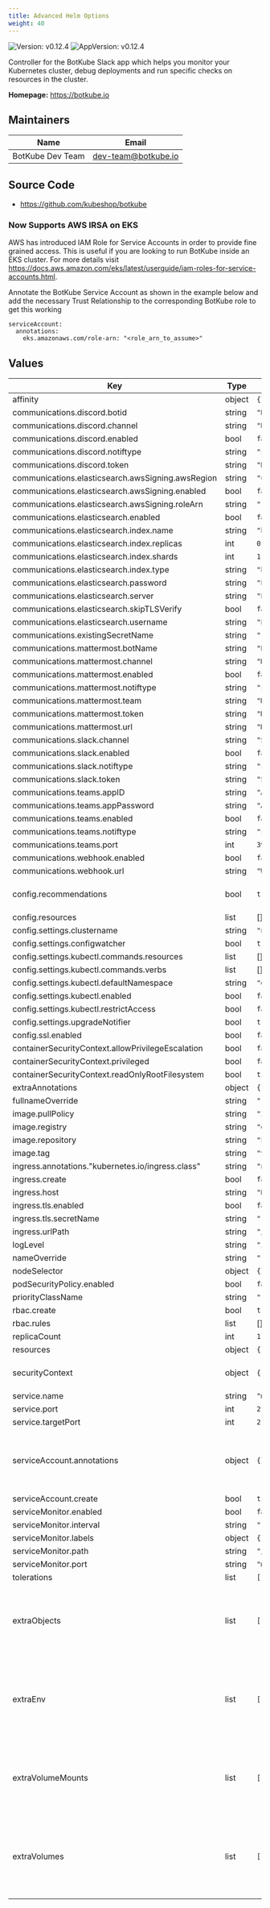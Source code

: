 ```yaml
---
title: Advanced Helm Options
weight: 40
---
```


![Version: v0.12.4](https://img.shields.io/badge/Version-v0.12.4-informational?style=flat-square) ![AppVersion: v0.12.4](https://img.shields.io/badge/AppVersion-v0.12.4-informational?style=flat-square)

Controller for the BotKube Slack app which helps you monitor your Kubernetes cluster, debug deployments and run specific checks on resources in the cluster.

**Homepage:** <https://botkube.io>

## Maintainers

| Name             | Email                |
|------------------|----------------------|
| BotKube Dev Team | dev-team@botkube.io  |

## Source Code

* <https://github.com/kubeshop/botkube>

### Now Supports AWS IRSA on EKS

AWS has introduced IAM Role for Service Accounts in order to provide fine grained access. This is useful if you are looking to run BotKube inside an EKS cluster. For more details visit https://docs.aws.amazon.com/eks/latest/userguide/iam-roles-for-service-accounts.html.

Annotate the BotKube Service Account as shown in the example below and add the necessary Trust Relationship to the corresponding BotKube role to get this working

```
serviceAccount:
  annotations:
    eks.amazonaws.com/role-arn: "<role_arn_to_assume>"
```

## Values

| Key                                               | Type   | Default                              | Description                                                                                                                                                                                                                                   |
|---------------------------------------------------|--------|--------------------------------------|-----------------------------------------------------------------------------------------------------------------------------------------------------------------------------------------------------------------------------------------------|
| affinity                                          | object | `{}`                                 |                                                                                                                                                                                                                                               |
| communications.discord.botid                      | string | `"DISCORD_BOT_ID"`                   |                                                                                                                                                                                                                                               |
| communications.discord.channel                    | string | `"DISCORD_CHANNEL_ID"`               |                                                                                                                                                                                                                                               |
| communications.discord.enabled                    | bool   | `false`                              |                                                                                                                                                                                                                                               |
| communications.discord.notiftype                  | string | `"short"`                            |                                                                                                                                                                                                                                               |
| communications.discord.token                      | string | `"DISCORD_TOKEN"`                    |                                                                                                                                                                                                                                               |
| communications.elasticsearch.awsSigning.awsRegion | string | `"us-east-1"`                        |                                                                                                                                                                                                                                               |
| communications.elasticsearch.awsSigning.enabled   | bool   | `false`                              |                                                                                                                                                                                                                                               |
| communications.elasticsearch.awsSigning.roleArn   | string | `""`                                 |                                                                                                                                                                                                                                               |
| communications.elasticsearch.enabled              | bool   | `false`                              |                                                                                                                                                                                                                                               |
| communications.elasticsearch.index.name           | string | `"botkube"`                          |                                                                                                                                                                                                                                               |
| communications.elasticsearch.index.replicas       | int    | `0`                                  |                                                                                                                                                                                                                                               |
| communications.elasticsearch.index.shards         | int    | `1`                                  |                                                                                                                                                                                                                                               |
| communications.elasticsearch.index.type           | string | `"botkube-event"`                    |                                                                                                                                                                                                                                               |
| communications.elasticsearch.password             | string | `"ELASTICSEARCH_PASSWORD"`           |                                                                                                                                                                                                                                               |
| communications.elasticsearch.server               | string | `"ELASTICSEARCH_ADDRESS"`            |                                                                                                                                                                                                                                               |
| communications.elasticsearch.skipTLSVerify        | bool   | `false`                              |                                                                                                                                                                                                                                               |
| communications.elasticsearch.username             | string | `"ELASTICSEARCH_USERNAME"`           |                                                                                                                                                                                                                                               |
| communications.existingSecretName                 | string | `""`                                 |                                                                                                                                                                                                                                               |
| communications.mattermost.botName                 | string | `"BotKube"`                          |                                                                                                                                                                                                                                               |
| communications.mattermost.channel                 | string | `"MATTERMOST_CHANNEL"`               |                                                                                                                                                                                                                                               |
| communications.mattermost.enabled                 | bool   | `false`                              |                                                                                                                                                                                                                                               |
| communications.mattermost.notiftype               | string | `"short"`                            |                                                                                                                                                                                                                                               |
| communications.mattermost.team                    | string | `"MATTERMOST_TEAM"`                  |                                                                                                                                                                                                                                               |
| communications.mattermost.token                   | string | `"MATTERMOST_TOKEN"`                 |                                                                                                                                                                                                                                               |
| communications.mattermost.url                     | string | `"MATTERMOST_SERVER_URL"`            |                                                                                                                                                                                                                                               |
| communications.slack.channel                      | string | `"SLACK_CHANNEL"`                    |                                                                                                                                                                                                                                               |
| communications.slack.enabled                      | bool   | `false`                              |                                                                                                                                                                                                                                               |
| communications.slack.notiftype                    | string | `"short"`                            |                                                                                                                                                                                                                                               |
| communications.slack.token                        | string | `"SLACK_API_TOKEN"`                  |                                                                                                                                                                                                                                               |
| communications.teams.appID                        | string | `"APPLICATION_ID"`                   |                                                                                                                                                                                                                                               |
| communications.teams.appPassword                  | string | `"APPLICATION_PASSWORD"`             |                                                                                                                                                                                                                                               |
| communications.teams.enabled                      | bool   | `false`                              |                                                                                                                                                                                                                                               |
| communications.teams.notiftype                    | string | `"short"`                            |                                                                                                                                                                                                                                               |
| communications.teams.port                         | int    | `3978`                               |                                                                                                                                                                                                                                               |
| communications.webhook.enabled                    | bool   | `false`                              |                                                                                                                                                                                                                                               |
| communications.webhook.url                        | string | `"WEBHOOK_URL"`                      |                                                                                                                                                                                                                                               |
| config.recommendations                            | bool   | `true`                               | about the best practices for the created resource                                                                                                                                                                                             |
| config.resources                                  | list   | []                                   |                                                                                                                                                                                                                                               |
| config.settings.clustername                       | string | `"not-configured"`                   |                                                                                                                                                                                                                                               |
| config.settings.configwatcher                     | bool   | `true`                               |                                                                                                                                                                                                                                               |
| config.settings.kubectl.commands.resources        | list   | []                                   |                                                                                                                                                                                                                                               |
| config.settings.kubectl.commands.verbs            | list   | []                                   |                                                                                                                                                                                                                                               |
| config.settings.kubectl.defaultNamespace          | string | `"default"`                          |                                                                                                                                                                                                                                               |
| config.settings.kubectl.enabled                   | bool   | `false`                              |                                                                                                                                                                                                                                               |
| config.settings.kubectl.restrictAccess            | bool   | `false`                              |                                                                                                                                                                                                                                               |
| config.settings.upgradeNotifier                   | bool   | `true`                               |                                                                                                                                                                                                                                               |
| config.ssl.enabled                                | bool   | `false`                              |                                                                                                                                                                                                                                               |
| containerSecurityContext.allowPrivilegeEscalation | bool   | `false`                              |                                                                                                                                                                                                                                               |
| containerSecurityContext.privileged               | bool   | `false`                              |                                                                                                                                                                                                                                               |
| containerSecurityContext.readOnlyRootFilesystem   | bool   | `true`                               |                                                                                                                                                                                                                                               |
| extraAnnotations                                  | object | `{}`                                 |                                                                                                                                                                                                                                               |
| fullnameOverride                                  | string | `""`                                 |                                                                                                                                                                                                                                               |
| image.pullPolicy                                  | string | `"IfNotPresent"`                     |                                                                                                                                                                                                                                               |
| image.registry                                    | string | `"ghcr.io"`                          |                                                                                                                                                                                                                                               |
| image.repository                                  | string | `"kubeshop/botkube"`             |                                                                                                                                                                                                                                               |
| image.tag                                         | string | `"v0.12.4"`                          |                                                                                                                                                                                                                                               |
| ingress.annotations."kubernetes.io/ingress.class" | string | `"nginx"`                            |                                                                                                                                                                                                                                               |
| ingress.create                                    | bool   | `false`                              |                                                                                                                                                                                                                                               |
| ingress.host                                      | string | `"HOST"`                             |                                                                                                                                                                                                                                               |
| ingress.tls.enabled                               | bool   | `false`                              |                                                                                                                                                                                                                                               |
| ingress.tls.secretName                            | string | `""`                                 |                                                                                                                                                                                                                                               |
| ingress.urlPath                                   | string | `"/"`                                |                                                                                                                                                                                                                                               |
| logLevel                                          | string | `"info"`                             |                                                                                                                                                                                                                                               |
| nameOverride                                      | string | `""`                                 |                                                                                                                                                                                                                                               |
| nodeSelector                                      | object | `{}`                                 |                                                                                                                                                                                                                                               |
| podSecurityPolicy.enabled                         | bool   | `false`                              |                                                                                                                                                                                                                                               |
| priorityClassName                                 | string | `""`                                 |                                                                                                                                                                                                                                               |
| rbac.create                                       | bool   | `true`                               |                                                                                                                                                                                                                                               |
| rbac.rules                                        | list   | []                                   |                                                                                                                                                                                                                                               |
| replicaCount                                      | int    | `1`                                  |                                                                                                                                                                                                                                               |
| resources                                         | object | `{}`                                 |                                                                                                                                                                                                                                               |
| securityContext                                   | object | `{"runAsGroup":101,"runAsUser":101}` | set to run as a Non-Privileged user by default                                                                                                                                                                                                |
| service.name                                      | string | `"metrics"`                          |                                                                                                                                                                                                                                               |
| service.port                                      | int    | `2112`                               |                                                                                                                                                                                                                                               |
| service.targetPort                                | int    | `2112`                               |                                                                                                                                                                                                                                               |
| serviceAccount.annotations                        | object | `{}`                                 | If not set and create is true, a name is generated using the fullname template annotations for the service account                                                                                                                            |
| serviceAccount.create                             | bool   | `true`                               |                                                                                                                                                                                                                                               |
| serviceMonitor.enabled                            | bool   | `false`                              |                                                                                                                                                                                                                                               |
| serviceMonitor.interval                           | string | `"10s"`                              |                                                                                                                                                                                                                                               |
| serviceMonitor.labels                             | object | `{}`                                 |                                                                                                                                                                                                                                               |
| serviceMonitor.path                               | string | `"/metrics"`                         |                                                                                                                                                                                                                                               |
| serviceMonitor.port                               | string | `"metrics"`                          |                                                                                                                                                                                                                                               |
| tolerations                                       | list   | `[]`                                 |                                                                                                                                                                                                                                               |
| extraObjects                                      | list   | `[]`                                 | Extra Kubernetes resources to create. Helm templating is allowed as it is evaluated before creating the resources.                                                                                                                            |
| extraEnv                                          | list   | `[]`                                 | Extra environment variables to pass to the BotKube container. For the syntax, see the [environment variable API](https://kubernetes.io/docs/reference/kubernetes-api/workload-resources/pod-v1/#environment-variables) document.              |
| extraVolumeMounts                                 | list   | `[]`                                 | Extra volume mounts to pass to the BotKube container. For the syntax, see the [Volumes API](https://kubernetes.io/docs/reference/kubernetes-api/workload-resources/pod-v1/#volumes-1) document.                                               |
| extraVolumes                                      | list   | `[]`                                 | Extra volumes to pass to the BotKube container. Mount it later with extraVolumeMounts. For the syntax, see the [mount Volumes API](https://kubernetes.io/docs/reference/kubernetes-api/config-and-storage-resources/volume/#Volume) document. |
